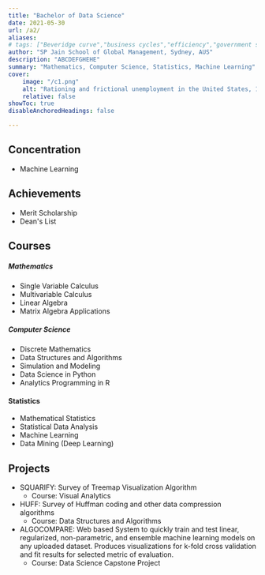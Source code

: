 ```yaml
---
title: "Bachelor of Data Science" 
date: 2021-05-30
url: /a2/
aliases:
# tags: ["Beveridge curve","business cycles","efficiency","government spending","job rationing","matching model","multiplier","unemployment","unemployment gap","unemployment insurance","wage rigidity"]
author: "SP Jain School of Global Management, Sydney, AUS"
description: "ABCDEFGHEHE" 
summary: "Mathematics, Computer Science, Statistics, Machine Learning" 
cover:
    image: "/c1.png"
    alt: "Rationing and frictional unemployment in the United States, 1964–2009"
    relative: false
showToc: true
disableAnchoredHeadings: false

---
```

## Concentration
+ Machine Learning

## Achievements
+ Merit Scholarship
+ Dean's List

## Courses
##### Mathematics
+ Single Variable Calculus 
+ Multivariable Calculus
+ Linear Algebra
+ Matrix Algebra Applications
##### Computer Science
+ Discrete Mathematics
+ Data Structures and Algorithms
+ Simulation and Modeling
+ Data Science in Python
+ Analytics Programming in R
#### Statistics
+ Mathematical Statistics
+ Statistical Data Analysis
+ Machine Learning
+ Data Mining (Deep Learning)

## Projects
+ SQUARIFY: Survey of Treemap Visualization Algorithm
  + Course: Visual Analytics
+ HUFF: Survey of Huffman coding and other data compression algorithms
  + Course: Data Structures and Algorithms
+ ALGOCOMPARE: Web based System to quickly train and test linear, regularized, non-parametric, and ensemble machine learning models on any uploaded dataset. Produces visualizations for k-fold cross validation and fit results for selected metric of evaluation.
  + Course: Data Science Capstone Project